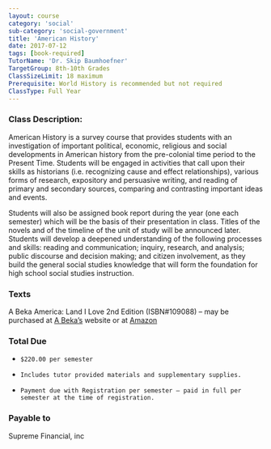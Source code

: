 ```yaml
---
layout: course
category: 'social'
sub-category: 'social-government'
title: 'American History'
date: 2017-07-12
tags: [book-required]
TutorName: 'Dr. Skip Baumhoefner'
TargetGroup: 8th-10th Grades
ClassSizeLimit: 18 maximum
Prerequisite: World History is recommended but not required
ClassType: Full Year
---
```


### Class Description:
American History is a survey course that provides students with an investigation of important political, economic, religious and social developments in American history from the pre-colonial time period to the Present Time. Students will be engaged in activities that call upon their skills as historians (i.e. recognizing cause and effect relationships), various forms of research, expository and persuasive writing, and reading of primary and secondary sources, comparing and contrasting important ideas and events.

 Students will also be assigned book report during the year (one each semester) which will be the basis of their presentation in class. Titles of the novels and of the timeline of the unit of study will be announced later. Students will develop a deepened understanding of the following processes and skills: reading and communication; inquiry, research, and analysis; public discourse and decision making; and citizen involvement, as they build the general social studies knowledge that will form the foundation for high school social studies instruction.
 
### Texts
A Beka America: Land I Love 2nd Edition (ISBN#109088) – may be purchased at [A Beka’s](http://www.abeka.com/ABekaOnline/BookDescription.aspx?sbn=97578) website or at [Amazon](http://www.amazon.com/Beka-Book-America-Christian-Perspective/dp/B000PI5X4U/ref=pd_sim_sbs_b_1/182-9660187-9402755?ie=UTF8&refRID=0HATA39VG1H3YPZ5P1YZ)

### Total Due
*     $220.00 per semester
*     Includes tutor provided materials and supplementary supplies.
*     Payment due with Registration per semester – paid in full per semester at the time of registration.

### Payable to
Supreme Financial, inc